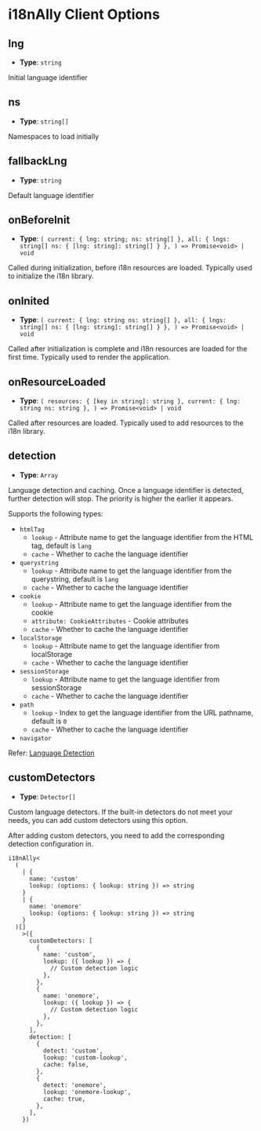 # i18nAlly Client Options

## lng

- **Type**: `string`

Initial language identifier

## ns

- **Type**: `string[]`

Namespaces to load initially

## fallbackLng

- **Type**: `string`

Default language identifier

## onBeforeInit

- **Type**: `(
  current: { lng: string; ns: string[] },
  all: {
    lngs: string[]
    ns: {
      [lng: string]: string[]
    }
  },
) => Promise<void> | void`

Called during initialization, before i18n resources are loaded. Typically used to initialize the i18n library.

## onInited

- **Type**: `(
  current: {
    lng: string
    ns: string[]
  },
  all: {
    lngs: string[]
    ns: {
      [lng: string]: string[]
    }
  },
) => Promise<void> | void`

Called after initialization is complete and i18n resources are loaded for the first time. Typically used to render the application.

## onResourceLoaded

- **Type**: `(
  resources: {
    [key in string]: string
  },
  current: {
    lng: string
    ns: string
  },
) => Promise<void> | void`

Called after resources are loaded. Typically used to add resources to the i18n library.

## detection

- **Type**: `Array`

Language detection and caching. Once a language identifier is detected, further detection will stop. The priority is higher the earlier it appears.

Supports the following types:

- `htmlTag`
  - `lookup` - Attribute name to get the language identifier from the HTML tag, default is `lang`
  - `cache` - Whether to cache the language identifier
- `querystring`
  - `lookup` - Attribute name to get the language identifier from the querystring, default is `lang`
  - `cache` - Whether to cache the language identifier
- `cookie`
  - `lookup` - Attribute name to get the language identifier from the cookie
  - `attribute: CookieAttributes` - Cookie attributes
  - `cache` - Whether to cache the language identifier
- `localStorage`
  - `lookup` - Attribute name to get the language identifier from localStorage
  - `cache` - Whether to cache the language identifier
- `sessionStorage`
  - `lookup` - Attribute name to get the language identifier from sessionStorage
  - `cache` - Whether to cache the language identifier
- `path`
  - `lookup` - Index to get the language identifier from the URL pathname, default is `0`
  - `cache` - Whether to cache the language identifier
- `navigator`

Refer: [Language Detection](../guides/language-detection.md#client-side)

## customDetectors

- **Type**: `Detector[]`

Custom language detectors. If the built-in detectors do not meet your needs, you can add custom detectors using this option.

After adding custom detectors, you need to add the corresponding detection configuration in.

```tsx
i18nAlly<
  (
    | {
      name: 'custom'
      lookup: (options: { lookup: string }) => string
    }
    | {
      name: 'onemore'
      lookup: (options: { lookup: string }) => string
    }
  )[]
    >({
      customDetectors: [
        {
          name: 'custom',
          lookup: ({ lookup }) => {
            // Custom detection logic
          },
        },
        {
          name: 'onemore',
          lookup: ({ lookup }) => {
            // Custom detection logic
          },
        },
      ],
      detection: [
        {
          detect: 'custom',
          lookup: 'custom-lookup',
          cache: false,
        },
        {
          detect: 'onemore',
          lookup: 'onemore-lookup',
          cache: true,
        },
      ],
    })
```

